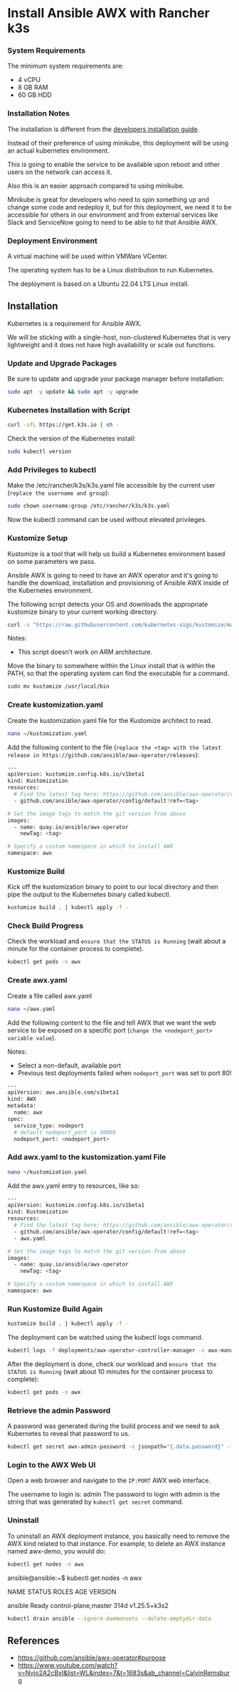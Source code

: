 Install Ansible AWX with Rancher k3s
=======================================

### System Requirements

The minimum system requirements are:
- 4 vCPU
- 8 GB RAM
- 60 GB HDD

### Installation Notes

The installation is different from the [developers installation guide](https://github.com/ansible/awx-operator).

Instead of their preference of using minikube, this deployment will be using an actual kubernetes environment.

This is going to enable the service to be available upon reboot and other users on the network can access it.

Also this is an easier approach compared to using minikube.

Minikube is great for developers who need to spin something up and change some code and redeploy it, but for this deployment, we need it to be accessible for others in our environment and from external services like Slack and ServiceNow going to need to be able to hit that Ansible AWX.

### Deployment Environment

A virtual machine will be used within VMWare VCenter.

The operating system has to be a Linux distribution to run Kubernetes.

The deployment is based on a Ubuntu 22.04 LTS Linux install.

## Installation

Kubernetes is a requirement for Ansible AWX.

We will be sticking with a single-host, non-clustered Kubernetes that is very lightweight and it does not have high availability or scale out functions.

### Update and Upgrade Packages

Be sure to update and upgrade your package manager before installation:

```bash
sudo apt -y update && sudo apt -y upgrade
```

### Kubernetes Installation with Script

```bash
curl -sfL https://get.k3s.io | sh -
```

Check the version of the Kubernetes install:

```bash
sudo kubectl version
```

### Add Privileges to kubectl

Make the /etc/rancher/k3s/k3s.yaml file accessible by the current user (`replace the username and group`):

```bash
sudo chown username:group /etc/rancher/k3s/k3s.yaml
```

Now the kubectl command can be used without elevated privileges.

### Kustomize Setup

Kustomize is a tool that will help us build a Kubernetes environment based on some parameters we pass.

Ansible AWX is going to need to have an AWX operator and it's going to handle the download, installation and provisioning of Ansible AWX inside of the Kubernetes environment. 

The following script detects your OS and downloads the appropriate kustomize binary to your current working directory.

```bash
curl -s "https://raw.githubusercontent.com/kubernetes-sigs/kustomize/master/hack/install_kustomize.sh" | bash 
```

Notes: 
  - This script doesn’t work on ARM architecture.

Move the binary to somewhere within the Linux install that is within the PATH, so that the operating system can find the executable for a command.

```bash
sudo mv kustomize /usr/local/bin
```

### Create kustomization.yaml 

Create the kustomization.yaml file for the Kustomize architect to read.

```bash
nano ~/kustomization.yaml
```

Add the following content to the file (`replace the <tag> with the latest release in https://github.com/ansible/awx-operator/releases`):

```bash
---
apiVersion: kustomize.config.k8s.io/v1beta1
kind: Kustomization
resources:
  # Find the latest tag here: https://github.com/ansible/awx-operator/releases
  - github.com/ansible/awx-operator/config/default?ref=<tag>

# Set the image tags to match the git version from above
images:
  - name: quay.io/ansible/awx-operator
    newTag: <tag>

# Specify a custom namespace in which to install AWX
namespace: awx
```

### Kustomize Build

Kick off the kustomization binary to point to our local directory and then pipe the output to the Kubernetes binary called kubectl.

```bash
kustomize build . | kubectl apply -f -
```

### Check Build Progress

Check the workload and `ensure that the STATUS is Running` (wait about a minute for the container process to complete).

```bash
kubectl get pods -n awx
```

### Create awx.yaml

Create a file called awx.yaml

```bash
nano ~/awx.yaml
```

Add the following content to the file and tell AWX that we want the web service to be exposed on a specific port (`change the <nodeport_port> variable value`).

Notes:
- Select a non-default, available port
- Previous test deployments failed when `nodeport_port` was set to port 80!

```bash
---
apiVersion: awx.ansible.com/v1beta1
kind: AWX
metadata:
  name: awx
spec:
  service_type: nodeport
  # default nodeport_port is 30080
  nodeport_port: <nodeport_port>
```

### Add awx.yaml to the kustomization.yaml File

```bash
nano ~/kustomization.yaml
```

Add the awx.yaml entry to resources, like so:

```bash
---
apiVersion: kustomize.config.k8s.io/v1beta1
kind: Kustomization
resources:
  # Find the latest tag here: https://github.com/ansible/awx-operator/releases
  - github.com/ansible/awx-operator/config/default?ref=<tag>
  - awx.yaml

# Set the image tags to match the git version from above
images:
  - name: quay.io/ansible/awx-operator
    newTag: <tag>

# Specify a custom namespace in which to install AWX
namespace: awx
```

### Run Kustomize Build Again

```bash
kustomize build . | kubectl apply -f -
```

The deployment can be watched using the kubectl logs command.

```bash
kubectl logs -f deployments/awx-operator-controller-manager -c awx-manager --namespace awx
```

After the deployment is done, check our workload and `ensure that the STATUS is Running` (wait about 10 minutes for the container process to complete):

```bash
kubectl get pods -n awx
```

### Retrieve the admin Password

A password was generated during the build process and we need to ask Kubernetes to reveal that password to us.

```bash
kubectl get secret awx-admin-password -o jsonpath="{.data.password}" --namespace awx | base64 --decode ; echo
```

### Login to the AWX Web UI

Open a web browser and navigate to the `IP:PORT` AWX web interface.

The username to login is: admin
The password to login with admin is the string that was generated by `kubectl get secret` command.

### Uninstall

To uninstall an AWX deployment instance, you basically need to remove the AWX kind related to that instance. For example, to delete an AWX instance named awx-demo, you would do:

```bash
kubectl get nodes -n awx
```

ansible@ansible:~$ kubectl get nodes -n awx

NAME      STATUS   ROLES                  AGE    VERSION

ansible   Ready    control-plane,master   314d   v1.25.5+k3s2

```bash
kubectl drain ansible --ignore-daemonsets --delete-emptydir-data
```

## References
  - https://github.com/ansible/awx-operator#purpose
  - https://www.youtube.com/watch?v=Nvjo2A2cBxI&list=WL&index=7&t=1683s&ab_channel=CalvinRemsburg
